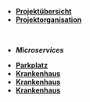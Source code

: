 * [**Projektübersicht**](_einleitung/projektuebersicht)
* [**Projektorganisation**](_einleitung/projektorganisation)

<br>

- ***Microservices***

* [**Parkplatz**](parkplatz/index)
* [**Krankenhaus**](krankenhaus/index)
* [**Krankenhaus**](krankenhaus/index)
* [**Krankenhaus**](krankenhaus/index)
